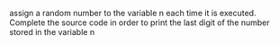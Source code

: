 assign a random number to the variable n each time it is executed. Complete the source code in order to print the last digit of the number stored in the variable n
